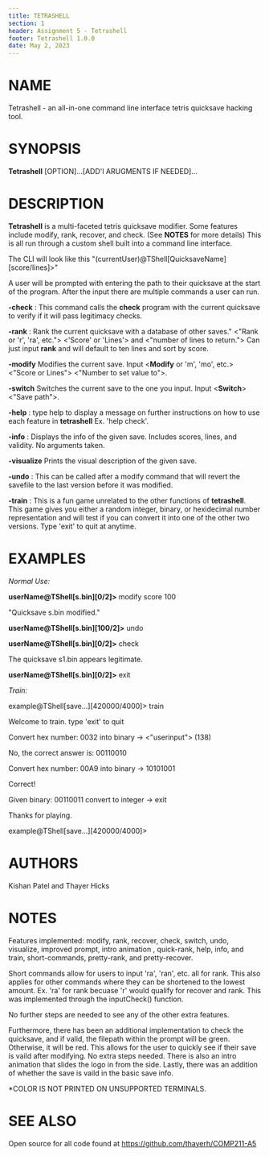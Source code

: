 ```yaml
---
title: TETRASHELL
section: 1
header: Assignment 5 - Tetrashell
footer: Tetrashell 1.0.0
date: May 2, 2023
---
```

# NAME
Tetrashell - an all-in-one command line interface tetris quicksave hacking tool. 

# SYNOPSIS
**Tetrashell** [OPTION]...[ADD'l ARUGMENTS IF NEEDED]...

# DESCRIPTION
**Tetrashell** is a multi-faceted tetris quicksave modifier. Some features include modify, rank, recover, and check. (See **NOTES** for more details) This is all run through a custom shell built into a command line interface. 

The CLI will look like this "(currentUser)@TShell[QuicksaveName][score/lines]>"

A user will be prompted with entering the path to their quicksave at the start of the program. After the input there are multiple commands a user can run. 

**-check** 
: This command calls the **check** program with the current quicksave to verify if it will pass legitimacy checks.

**-rank** 
: Rank the current quicksave with a database of other saves." <"Rank or 'r', 'ra', etc."> <'Score' or 'Lines'> and <"number of lines to return."> Can just input **rank** and will default to ten lines and sort by score.

**-modify**
Modifies the current save. Input <**Modify** or 'm', 'mo', etc.> <"Score or Lines"> <"Number to set value to">.

**-switch**
Switches the current save to the one you input. Input <**Switch**> <"Save path">.

**-help**
: type help to display a message on further instructions on how to use each feature in **tetrashell** Ex. 'help check'.

**-info**
: Displays the info of the given save. Includes scores, lines, and validity. No arguments taken. 

**-visualize**
Prints the visual description of the given save.

**-undo** 
: This can be called after a modify command that will revert the savefile to the last version before it was modified. 

**-train**
: This is a fun game unrelated to the other functions of **tetrashell**. This game gives you either a random integer, binary, or hexidecimal number representation and will test if you can convert it into one of the other two versions. Type 'exit' to quit at anytime. 

# EXAMPLES
*Normal Use:*

**userName@TShell[s.bin][0/2]>** modify score 100

"Quicksave s.bin modified."

**userName@TShell[s.bin][100/2]>** undo

**userName@TShell[s.bin][0/2]>** check

The quicksave s1.bin appears legitimate.

**userName@TShell[s.bin][0/2]>** exit

*Train:*

example@TShell[save...][420000/4000]> train

Welcome to train. type 'exit' to quit

Convert hex number: 0032 into binary -> <"userinput"> (138)

No, the correct answer is: 00110010

Convert hex number: 00A9 into binary -> 10101001

Correct!

Given binary: 00110011 convert to integer -> exit

Thanks for playing.

example@TShell[save...][420000/4000]> 



# AUTHORS
Kishan Patel and Thayer Hicks

# NOTES
Features implemented: modify, rank, recover, check, switch, undo, visualize, improved prompt, intro animation
, quick-rank, help, info, and train, short-commands, pretty-rank, and pretty-recover.

Short commands allow for users to input  'ra', 'ran', etc. all for rank. This also applies for other commands where they can be shortened to the lowest amount. 
Ex. 'ra' for rank becuase 'r' would qualify for recover and rank. This was implemented through the inputCheck() function.


No further steps are needed to see any of the other extra features.

Furthermore, there has been an additional implementation to check the quicksave, 
and if valid, the filepath within the prompt will be green. Otherwise, it will be red. 
This allows for the user to quickly see if their save is vaild after modifying. No extra steps needed.
There is also an intro animation that slides the logo in from the side. Lastly, there was an addition of whether the save is vaild in
the basic save info.  

*COLOR IS NOT PRINTED ON UNSUPPORTED TERMINALS. 

# SEE ALSO 
Open source for all code found at https://github.com/thayerh/COMP211-A5 
